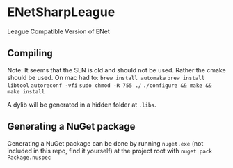 # ENetSharpLeague
League Compatible Version of ENet


## Compiling

Note: It seems that the SLN is old and should not be used. Rather the cmake should be used.
On mac had to: 
`brew install automake`
`brew install libtool`
`autoreconf -vfi`
`sudo chmod -R 755 ./`
`./configure && make && make install`

A dylib will be generated in a hidden folder at `.libs`.


## Generating a NuGet package

Generating a NuGet package can be done by running `nuget.exe` (not included in this repo, find it yourself) at the project root
with `nuget pack Package.nuspec`
